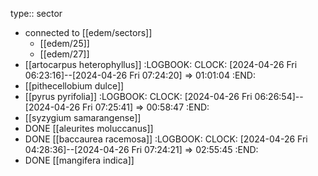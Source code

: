 type:: sector

- connected to [[edem/sectors]]
	- [[edem/25]]
	- [[edem/27]]
- [[artocarpus heterophyllus]]
  :LOGBOOK:
  CLOCK: [2024-04-26 Fri 06:23:16]--[2024-04-26 Fri 07:24:20] =>  01:01:04
  :END:
- [[pithecellobium dulce]]
- [[pyrus pyrifolia]]
  :LOGBOOK:
  CLOCK: [2024-04-26 Fri 06:26:54]--[2024-04-26 Fri 07:25:41] =>  00:58:47
  :END:
- [[syzygium samarangense]]
- DONE [[aleurites moluccanus]]
- DONE [[baccaurea racemosa]]
  :LOGBOOK:
  CLOCK: [2024-04-26 Fri 04:28:36]--[2024-04-26 Fri 07:24:21] =>  02:55:45
  :END:
- DONE [[mangifera indica]]